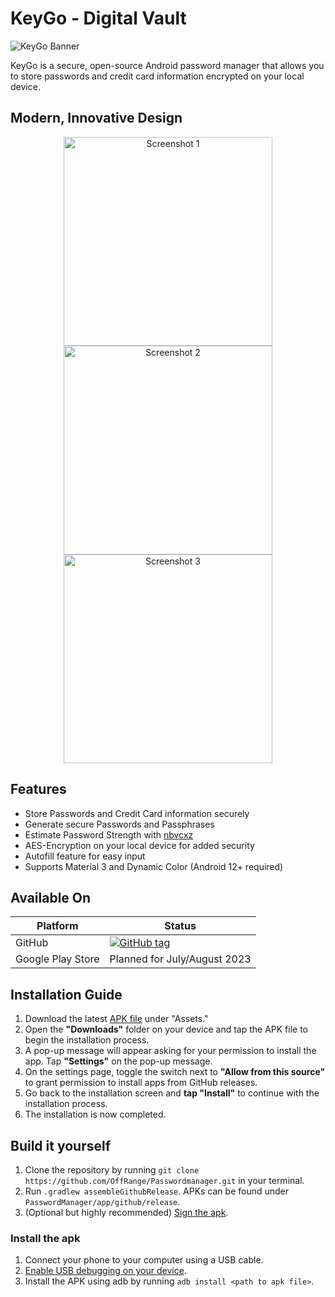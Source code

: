 # KeyGo - Digital Vault

![KeyGo Banner](https://github.com/OffRange/PasswordManager/assets/42292083/41b29728-b68c-457f-bea4-1cf4c90e9c52)

KeyGo is a secure, open-source Android password manager that allows you to store passwords and credit card information encrypted on your local device.

## Modern, Innovative Design

<p align="center">
  <img src="https://github.com/OffRange/PasswordManager/assets/42292083/19362d0a-8c60-4b12-9602-261d376f318c" width="334" alt="Screenshot 1"/>
  <img src="https://github.com/OffRange/PasswordManager/assets/42292083/7e2bbad5-558f-4fe8-b247-38d0c0b163e6" width="334" alt="Screenshot 2"/>
  <img src="https://github.com/OffRange/PasswordManager/assets/42292083/d69f7321-c4b2-455c-80c7-b8a297ae2d05" width="334" alt="Screenshot 3"/>
</p>

## Features

- Store Passwords and Credit Card information securely
- Generate secure Passwords and Passphrases
- Estimate Password Strength with [nbvcxz](https://github.com/GoSimpleLLC/nbvcxz)
- AES-Encryption on your local device for added security
- Autofill feature for easy input
- Supports Material 3 and Dynamic Color (Android 12+ required)

## Available On

| Platform          | Status                                                                                                                                                                  |
|-------------------|-------------------------------------------------------------------------------------------------------------------------------------------------------------------------|
| GitHub            | [![GitHub tag](https://img.shields.io/github/release/OffRange/PasswordManager?include_prereleases=&sort=semver)](https://github.com/OffRange/PasswordManager/releases/) |
| Google Play Store | Planned for July/August 2023                                                                                                                                            |

## Installation Guide

1. Download the latest [APK file](https://github.com/OffRange/PasswordManager/releases/latest) under "Assets."
2. Open the **"Downloads"** folder on your device and tap the APK file to begin the installation process.
3. A pop-up message will appear asking for your permission to install the app. Tap **"Settings"** on the pop-up message.
4. On the settings page, toggle the switch next to **"Allow from this source"** to grant permission to install apps from GitHub releases.
5. Go back to the installation screen and **tap "Install"** to continue with the installation process.
6. The installation is now completed.

## Build it yourself

1. Clone the repository by running `git clone https://github.com/OffRange/Passwordmanager.git` in your terminal.
2. Run `.gradlew assembleGithubRelease`. APKs can be found under `PasswordManager/app/github/release`.
3. (Optional but highly recommended) [Sign the apk](https://developer.android.com/build/building-cmdline#sign_manually).

### Install the apk

1. Connect your phone to your computer using a USB cable.
2. [Enable USB debugging on your device](https://developer.android.com/studio/debug/dev-options#Enable-debugging).
3. Install the APK using adb by running `adb install <path to apk file>`.
